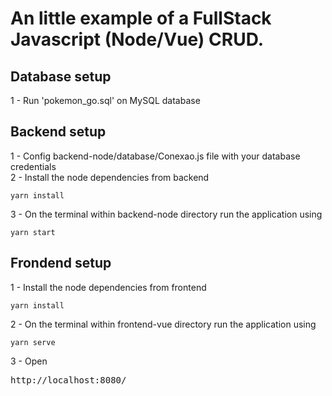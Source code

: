 # An little example of a FullStack Javascript (Node/Vue) CRUD.

## Database setup

1 - Run 'pokemon_go.sql' on MySQL database  

## Backend setup

1 - Config backend-node/database/Conexao.js file with your database credentials  
2 - Install the node dependencies from backend
```
yarn install
```
3 - On the terminal within backend-node directory run the application using
```
yarn start
```

## Frondend setup

1 - Install the node dependencies from frontend
```
yarn install
```
2 - On the terminal within frontend-vue directory run the application using
```
yarn serve
```
3 - Open <pre>http://localhost:8080/<pre>
